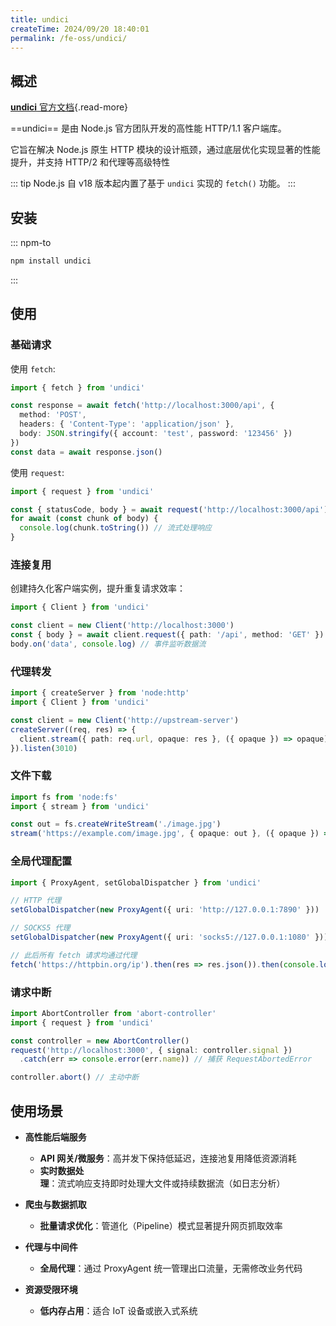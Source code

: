 ```yaml
---
title: undici
createTime: 2024/09/20 18:40:01
permalink: /fe-oss/undici/
---
```


<Badge text="NodeJS" />

<RepoCard repo="nodejs/undici" />

## 概述

[**undici** 官方文档](https://undici.nodejs.org/){.read-more}

==undici== 是由 Node.js 官方团队开发的高性能 HTTP/1.1 客户端库。

它旨在解决 Node.js 原生 HTTP 模块的设计瓶颈，通过底层优化实现显著的性能提升，并支持 HTTP/2 和代理等高级特性

::: tip Node.js 自 v18 版本起内置了基于 `undici` 实现的 `fetch()` 功能。
:::

## 安装

::: npm-to

```sh
npm install undici
```

:::

## 使用

### 基础请求

使用 `fetch`:

```ts
import { fetch } from 'undici'

const response = await fetch('http://localhost:3000/api', {
  method: 'POST',
  headers: { 'Content-Type': 'application/json' },
  body: JSON.stringify({ account: 'test', password: '123456' })
})
const data = await response.json()
```

使用 `request`:

```ts
import { request } from 'undici'

const { statusCode, body } = await request('http://localhost:3000/api')
for await (const chunk of body) {
  console.log(chunk.toString()) // 流式处理响应
}
```

### 连接复用

创建持久化客户端实例，提升重复请求效率：

```ts
import { Client } from 'undici'

const client = new Client('http://localhost:3000')
const { body } = await client.request({ path: '/api', method: 'GET' })
body.on('data', console.log) // 事件监听数据流
```

### 代理转发

```ts
import { createServer } from 'node:http'
import { Client } from 'undici'

const client = new Client('http://upstream-server')
createServer((req, res) => {
  client.stream({ path: req.url, opaque: res }, ({ opaque }) => opaque)
}).listen(3010)
```

### 文件下载

```ts
import fs from 'node:fs'
import { stream } from 'undici'

const out = fs.createWriteStream('./image.jpg')
stream('https://example.com/image.jpg', { opaque: out }, ({ opaque }) => opaque)
```

### 全局代理配置

```ts
import { ProxyAgent, setGlobalDispatcher } from 'undici'

// HTTP 代理
setGlobalDispatcher(new ProxyAgent({ uri: 'http://127.0.0.1:7890' }))

// SOCKS5 代理
setGlobalDispatcher(new ProxyAgent({ uri: 'socks5://127.0.0.1:1080' }))

// 此后所有 fetch 请求均通过代理
fetch('https://httpbin.org/ip').then(res => res.json()).then(console.log)
```

### 请求中断

```ts
import AbortController from 'abort-controller'
import { request } from 'undici'

const controller = new AbortController()
request('http://localhost:3000', { signal: controller.signal })
  .catch(err => console.error(err.name)) // 捕获 RequestAbortedError

controller.abort() // 主动中断
```

## 使用场景

- **高性能后端服务**

  - **API 网关/微服务**：高并发下保持低延迟，连接池复用降低资源消耗
  - **实时数据处理**：流式响应支持即时处理大文件或持续数据流（如日志分析）

- **爬虫与数据抓取**

  - **批量请求优化**：管道化（Pipeline）模式显著提升网页抓取效率

- **代理与中间件**

  - **全局代理**：通过 ProxyAgent 统一管理出口流量，无需修改业务代码

- **资源受限环境**

  - **低内存占用**：适合 IoT 设备或嵌入式系统
